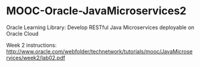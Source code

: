 # MOOC-Oracle-JavaMicroservices2
Oracle Learning Library: Develop RESTful Java Microservices deployable on Oracle Cloud

Week 2 instructions: http://www.oracle.com/webfolder/technetwork/tutorials/mooc/JavaMicroservices/week2/lab02.pdf 
